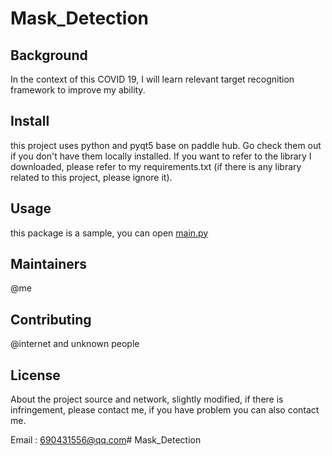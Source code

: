 # Mask_Detection

## Background

In the context of this COVID 19, I will learn relevant target recognition framework to improve my ability.

## Install

this project uses python and pyqt5 base on paddle hub. Go check them out if you don't have them locally installed. If you want to refer to the library I downloaded, please refer to my requirements.txt (if there is any library related to this project, please ignore it).

## Usage

this package is a sample, you can open [main.py](C:\Users\wangxi\Desktop\2020sanxueqi\王玺-口罩监测登记系统\项目源码\Mask-detection\main.py) 

## Maintainers

@me

## Contributing

@internet and unknown people

## License

About the project source and network, slightly modified, if there is infringement, please contact me, if you have problem you can also contact me.

Email : 690431556@qq.com# Mask_Detection
